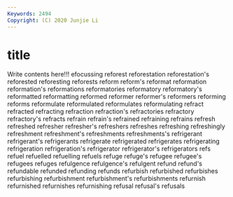 ```yaml
---
Keywords: 2494
Copyright: (C) 2020 Junjie Li
---
```


# title

Write contents here!!!
efocussing 
reforest 
reforestation 
reforestation's 
reforested
reforesting 
reforests 
reform 
reform's 
reformat 
reformation 
reformation's 
reformations 
reformatories 
reformatory
reformatory's 
reformatted 
reformatting 
reformed 
reformer 
reformer's 
reformers 
reforming 
reforms 
reformulate
reformulated 
reformulates 
reformulating 
refract 
refracted 
refracting 
refraction 
refraction's 
refractories 
refractory
refractory's 
refracts 
refrain 
refrain's 
refrained 
refraining 
refrains 
refresh 
refreshed 
refresher
refresher's 
refreshers 
refreshes 
refreshing 
refreshingly 
refreshment 
refreshment's 
refreshments 
refreshments's 
refrigerant
refrigerant's 
refrigerants 
refrigerate 
refrigerated 
refrigerates 
refrigerating 
refrigeration 
refrigeration's 
refrigerator 
refrigerator's
refrigerators 
refs 
refuel 
refuelled 
refuelling 
refuels 
refuge 
refuge's 
refugee 
refugee's
refugees 
refuges 
refulgence 
refulgence's 
refulgent 
refund 
refund's 
refundable 
refunded 
refunding
refunds 
refurbish 
refurbished 
refurbishes 
refurbishing 
refurbishment 
refurbishment's 
refurbishments 
refurnish 
refurnished
refurnishes 
refurnishing 
refusal 
refusal's 
refusals 
